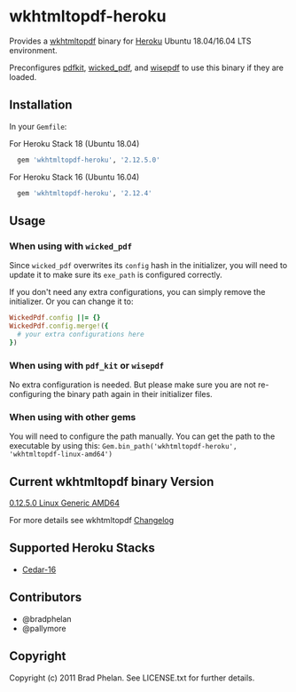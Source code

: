 # wkhtmltopdf-heroku

Provides a [wkhtmltopdf](http://wkhtmltopdf.org/) binary for [Heroku](http://www.heroku.com/) Ubuntu 18.04/16.04 LTS environment.

Preconfigures [pdfkit](https://rubygems.org/gems/pdfkit), [wicked_pdf](https://rubygems.org/gems/wicked_pdf), and [wisepdf](http://rubygems.org/gems/wisepdf) to use this binary if they are loaded.

## Installation

In your `Gemfile`:

For Heroku Stack 18 (Ubuntu 18.04)

```ruby
  gem 'wkhtmltopdf-heroku', '2.12.5.0'
```

For Heroku Stack 16 (Ubuntu 16.04)

```ruby
  gem 'wkhtmltopdf-heroku', '2.12.4'
```

## Usage

### When using with `wicked_pdf`

Since `wicked_pdf` overwrites its `config` hash in the initializer, you
will need to update it to make sure its `exe_path` is configured
correctly.

If you don't need any extra configurations, you can simply remove the
initializer. Or you can change it to:

```ruby
WickedPdf.config ||= {}
WickedPdf.config.merge!({
  # your extra configurations here
})
```

### When using with `pdf_kit` or `wisepdf`

No extra configuration is needed. But please make sure you are not
re-configuring the binary path again in their initializer files.

### When using with other gems

You will need to configure the path manually. You can get the path to
the executable by using this: `Gem.bin_path('wkhtmltopdf-heroku', 'wkhtmltopdf-linux-amd64')`

## Current wkhtmltopdf binary Version

[0.12.5.0 Linux Generic AMD64](https://github.com/wkhtmltopdf/wkhtmltopdf/tree/0.12.5)

For more details see wkhtmltopdf [Changelog](https://github.com/wkhtmltopdf/wkhtmltopdf/blob/master/CHANGELOG.md)

## Supported Heroku Stacks

* [Cedar-16](https://devcenter.heroku.com/articles/heroku-16-stack)

## Contributors

* @bradphelan
* @pallymore

## Copyright

Copyright (c) 2011 Brad Phelan. See LICENSE.txt for further details.
